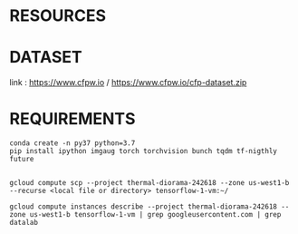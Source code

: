 # RESOURCES

# DATASET
link : https://www.cfpw.io / https://www.cfpw.io/cfp-dataset.zip


# REQUIREMENTS
```
conda create -n py37 python=3.7
pip install ipython imgaug torch torchvision bunch tqdm tf-nigthly future


gcloud compute scp --project thermal-diorama-242618 --zone us-west1-b --recurse <local file or directory> tensorflow-1-vm:~/

gcloud compute instances describe --project thermal-diorama-242618 --zone us-west1-b tensorflow-1-vm | grep googleusercontent.com | grep datalab
```
